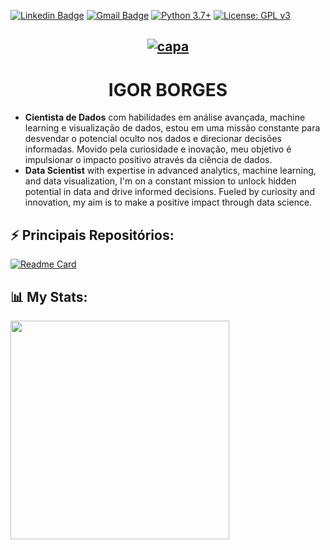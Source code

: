 [![Linkedin Badge](https://img.shields.io/badge/-Igor_Borges-blue?style=flat-square&logo=Linkedin&logoColor=white&link=https://www.https://www.linkedin.com/in/igor-silva-borges/)](https://www.linkedin.com/in/igor-silva-borges/) 
[![Gmail Badge](https://img.shields.io/badge/-Gmail-c14438?style=flat-square&logo=Gmail&logoColor=white&link=mailto:igorm4aster@gmail.com)](mailto:igorm4aster@gmail.com) [![Python 3.7+](https://img.shields.io/badge/python-3.7+-blue.svg)](https://www.python.org/downloads/release/python-360/) [![License: GPL v3](https://img.shields.io/badge/License-GPLv3-blue.svg)](https://www.gnu.org/licenses/gpl-3.0) 
<div align="center">
 
[![capa](https://media.discordapp.net/attachments/1088554408469602305/1150910871808250027/Capa-do-blog.jpg)](https://github.com/Igor-snBorges?tab=repositories)
---

 # IGOR BORGES 

 </div>

- **Cientista de Dados** com habilidades em análise avançada, machine learning e visualização de dados, estou em uma missão constante para desvendar o potencial oculto nos dados e direcionar decisões informadas. Movido pela curiosidade e inovação, meu objetivo é impulsionar o impacto positivo através da ciência de dados.
- **Data Scientist** with expertise in advanced analytics, machine learning, and data visualization, I'm on a constant mission to unlock hidden potential in data and drive informed decisions. Fueled by curiosity and innovation, my aim is to make a positive impact through data science.

## ⚡ **Principais Repositórios:**

[![Readme Card](https://github-readme-stats.vercel.app/api/pin/?username=Igor-snBorges&repo=Portfolio-Data-Science\&title_color=fff\&icon_color=f9f9f9\&text_color=9f9f9f\&bg_color=151515)](https://github.com/Igor-snBorges/Portfolio-Data-Science) 

## 📊 **My Stats:**

 <td><img width="350px" align="left" src="https://github-readme-stats.vercel.app/api/top-langs/?username=Igor-snBorges&hide=html&layout=compact&theme=dark" /></td> 

